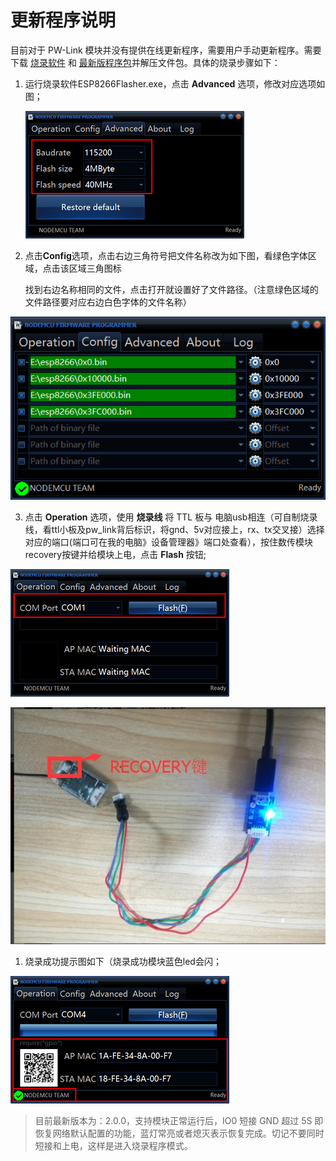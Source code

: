 # 更新程序说明

目前对于 PW-Link 模块并没有提供在线更新程序，需要用户手动更新程序。需要下载 [烧录软件](http://fw.cuav.net/pc/ESP8266Flasher.rar) 和 [最新版程序包](http://fw.cuav.net/pc/wifilink.rar)并解压文件包。具体的烧录步骤如下：

1. 运行烧录软件ESP8266Flasher.exe，点击 **Advanced** 选项，修改对应选项如图；

   ![pwlink advanced](../assets/pwlink-update-advanced.png)

2. 点击**Config**选项，点击右边三角符号把文件名称改为如下图，看绿色字体区域，点击该区域三角图标

   找到右边名称相同的文件，点击打开就设置好了文件路径。（注意绿色区域的文件路径要对应右边白色字体的文件名称）

![wtr111](../assets/wtr111.png)

3. 点击 **Operation** 选项，使用 **烧录线** 将 TTL 板与 电脑usb相连（可自制烧录线，看ttl小板及pw\_link背后标识，将gnd、5v对应接上，rx、tx交叉接）选择对应的端口\(端口可在我的电脑》设备管理器》端口处查看），按住数传模块recovery按键并给模块上电，点击 **Flash** 按钮;

![pwlink operation](../assets/pwlink-update-operation.png)

![wtr2](../assets/wtr2.jpg)

1. 烧录成功提示图如下（烧录成功模块蓝色led会闪；

![pwlink update](../assets/pwlink-update-msg.png)

> 目前最新版本为：2.0.0，支持模块正常运行后，IO0 短接 GND 超过 5S 即恢复网络默认配置的功能，蓝灯常亮或者熄灭表示恢复完成。切记不要同时短接和上电，这样是进入烧录程序模式。



